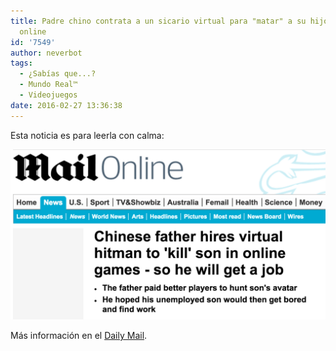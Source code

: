 ```yaml
---
title: Padre chino contrata a un sicario virtual para "matar" a su hijo en juegos
  online
id: '7549'
author: neverbot
tags:
  - ¿Sabías que...?
  - Mundo Real™
  - Videojuegos
date: 2016-02-27 13:36:38
---
```


Esta noticia es para leerla con calma:

![./padre-chino-contrata-a-un-sicario-virtual-para-matar-a-su-hijo-en-juegos-online/Screen-Shot-2016-02-27-at-13.11.08.png](./padre-chino-contrata-a-un-sicario-virtual-para-matar-a-su-hijo-en-juegos-online/Screen-Shot-2016-02-27-at-13.11.08.png)

Más información en el [Daily Mail](http://www.dailymail.co.uk/news/article-2258877/Chinese-father-hires-virtual-hitman-kill-son-online-games--job.html).